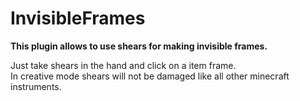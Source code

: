 # InvisibleFrames
<b>This plugin allows to use shears for making invisible frames.</b>

Just take shears in the hand and click on a item frame.<br>
In creative mode shears will not be damaged like all other minecraft instruments.

